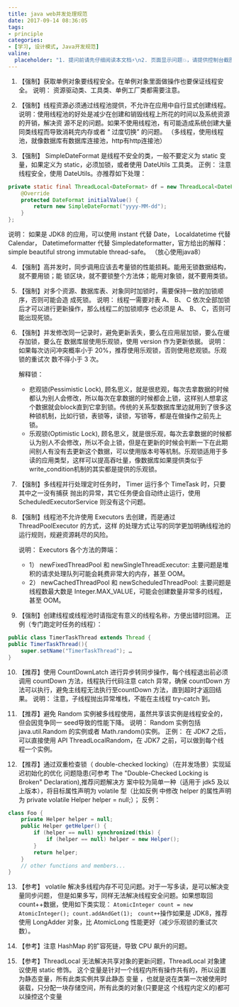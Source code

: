 ```yaml
---
title: java web并发处理规范
date: 2017-09-14 08:36:05
tags:
- principle
categories:
- [学习, 设计模式, Java开发规范]
valine:
  placeholder: "1. 提问前请先仔细阅读本文档⚡\n2. 页面显示问题💥，请提供控制台截图📸或者您的测试网址\n3. 其他任何报错💣，请提供详细描述和截图📸，祝食用愉快💪"
---
```


1. 【强制】获取单例对象要线程安全。在单例对象里面做操作也要保证线程安全。
   说明： 资源驱动类、工具类、单例工厂类都需要注意。

2. 【强制】线程资源必须通过线程池提供，不允许在应用中自行显式创建线程。
   说明：使用线程池的好处是减少在创建和销毁线程上所花的时间以及系统资源的开销，解决资
   源不足的问题。如果不使用线程池，有可能造成系统创建大量同类线程而导致消耗完内存或者
   “ 过度切换” 的问题。
   （多线程，使用线程池，就像数据库有数据库连接池，http有http连接池）

3. 【强制】 SimpleDateFormat 是线程不安全的类，一般不要定义为 static 变量，如果定义为
   static，必须加锁，或者使用 DateUtils 工具类。
   正例： 注意线程安全，使用 DateUtils。亦推荐如下处理：
```java
private static final ThreadLocal<DateFormat> df = new ThreadLocal<DateFormat>() {
    @Override
    protected DateFormat initialValue() {
        return new SimpleDateFormat("yyyy-MM-dd");
    }
};
```
说明： 如果是 JDK8 的应用，可以使用 instant 代替 Date， Localdatetime 代替 Calendar，
Datetimeformatter 代替 Simpledateformatter，官方给出的解释： simple beautiful strong
immutable thread-safe。
（放心使用java8）

4. 【强制】高并发时，同步调用应该去考量锁的性能损耗。能用无锁数据结构，就不要用锁；能
   锁区块，就不要锁整个方法体；能用对象锁，就不要用类锁。

5. 【强制】对多个资源、数据库表、对象同时加锁时，需要保持一致的加锁顺序，否则可能会造
   成死锁。
   说明： 线程一需要对表 A、 B、 C 依次全部加锁后才可以进行更新操作，那么线程二的加锁顺序
   也必须是 A、 B、 C，否则可能出现死锁。

6. 【强制】并发修改同一记录时，避免更新丢失，要么在应用层加锁，要么在缓存加锁，要么在
   数据库层使用乐观锁，使用 version 作为更新依据。
   说明： 如果每次访问冲突概率小于 20%，推荐使用乐观锁，否则使用悲观锁。乐观锁的重试次
   数不得小于 3 次。
   
   解释锁：
   - 悲观锁(Pessimistic Lock), 顾名思义，就是很悲观，每次去拿数据的时候都认为别人会修改，所以每次在拿数据的时候都会上锁，这样别人想拿这个数据就会block直到它拿到锁。传统的关系型数据库里边就用到了很多这种锁机制，比如行锁，表锁等，读锁，写锁等，都是在做操作之前先上锁。
   - 乐观锁(Optimistic Lock), 顾名思义，就是很乐观，每次去拿数据的时候都认为别人不会修改，所以不会上锁，但是在更新的时候会判断一下在此期间别人有没有去更新这个数据，可以使用版本号等机制。乐观锁适用于多读的应用类型，这样可以提高吞吐量，像数据库如果提供类似于write_condition机制的其实都是提供的乐观锁。

7. 【强制】多线程并行处理定时任务时， Timer 运行多个 TimeTask 时，只要其中之一没有捕获
   抛出的异常，其它任务便会自动终止运行，使用 ScheduledExecutorService 则没有这个问题。

8. 【强制】线程池不允许使用 Executors 去创建，而是通过 ThreadPoolExecutor 的方式，这样
   的处理方式让写的同学更加明确线程池的运行规则，规避资源耗尽的风险。
   
   说明： Executors 各个方法的弊端：
   - 1） newFixedThreadPool 和 newSingleThreadExecutor:
   主要问题是堆积的请求处理队列可能会耗费非常大的内存，甚至 OOM。
   - 2） newCachedThreadPool 和 newScheduledThreadPool:
   主要问题是线程数最大数是 Integer.MAX_VALUE，可能会创建数量非常多的线程，甚至 OOM。

9. 【强制】创建线程或线程池时请指定有意义的线程名称，方便出错时回溯。
   正例（专门跑定时任务的线程）：
```java
public class TimerTaskThread extends Thread {
public TimerTaskThread(){
    super.setName("TimerTaskThread"); …
}
```

10. 【推荐】使用 CountDownLatch 进行异步转同步操作，每个线程退出前必须调用 countDown 方法，线程执行代码注意 catch 异常，确保 countDown 方法可以执行，避免主线程无法执行至countDown 方法，直到超时才返回结果。
说明： 注意，子线程抛出异常堆栈，不能在主线程 try-catch 到。

11. 【推荐】避免 Random 实例被多线程使用，虽然共享该实例是线程安全的，但会因竞争同一 seed导致的性能下降。
   说明： Random 实例包括 java.util.Random 的实例或者 Math.random()实例。
   正例： 在 JDK7 之后，可以直接使用 API ThreadLocalRandom，在 JDK7 之前，可以做到每个线
   程一个实例。

12. 【推荐】通过双重检查锁（ double-checked locking）（在并发场景）实现延迟初始化的优化
   问题隐患(可参考 The "Double-Checked Locking is Broken" Declaration),推荐问题解决方
   案中较为简单一种（适用于 jdk5 及以上版本），将目标属性声明为 volatile 型（比如反例
   中修改 helper 的属性声明为 private volatile Helper helper = null;）；
   反例：
   ```java
   class Foo {
       private Helper helper = null;
       public Helper getHelper() {
           if (helper == null) synchronized(this) {
               if (helper == null) helper = new Helper();
           }
           return helper; 
       }
       // other functions and members...
   }
   ```

13. 【参考】 volatile 解决多线程内存不可见问题。对于一写多读，是可以解决变量同步问题，
   但是如果多写，同样无法解决线程安全问题。如果想取回 count++数据，使用如下类实现：
   `AtomicInteger count = new AtomicInteger(); count.addAndGet(1); `
    `count++`操作如果是
   JDK8，推荐使用 LongAdder 对象，比 AtomicLong 性能更好（减少乐观锁的重试次数）。

14. 【参考】注意 HashMap 的扩容死链，导致 CPU 飙升的问题。

15. 【参考】ThreadLocal 无法解决共享对象的更新问题，ThreadLocal 对象建议使用 static 修饰。
   这个变量是针对一个线程内所有操作共有的，所以设置为静态变量，所有此类实例共享此静态
   变量 ，也就是说在类第一次被使用时装载，只分配一块存储空间，所有此类的对象(只要是这
   个线程内定义的)都可以操控这个变量


